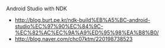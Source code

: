 Android Studio with NDK 

- http://blog.burt.pe.kr/ndk-build%EB%A5%BC-android-studio%EC%97%90%EC%84%9C-%EC%82%AC%EC%9A%A9%ED%95%98%EA%B8%B0/
- http://blog.naver.com/chc07ktm/220198738523
